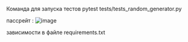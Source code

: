 Команда для запуска тестов
pytest tests/tests_random_generator.py

пассрейт : 
![image](https://github.com/user-attachments/assets/473735c5-5fdf-437a-9ac0-679447b148bb)



зависимости в файле requirements.txt
